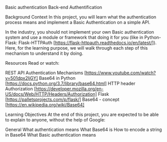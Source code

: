 Basic authentication
Back-end
Authentification

Background Context
In this project, you will learn what the authentication process means and implement a Basic Authentication on a simple API.

In the industry, you should not implement your own Basic authentication system and use a module or framework that doing it for you (like in Python-Flask: Flask-HTTPAuth [https://flask-httpauth.readthedocs.io/en/latest/]). Here, for the learning purpose, we will walk through each step of this mechanism to understand it by doing.


Resources
Read or watch:

REST API Authentication Mechanisms [https://www.youtube.com/watch?v=501dpx2IjGY]
Base64 in Python [https://docs.python.org/3.7/library/base64.html]
HTTP header Authorization [https://developer.mozilla.org/en-US/docs/Web/HTTP/Headers/Authorization]
Flask [https://palletsprojects.com/p/flask/]
Base64 - concept [https://en.wikipedia.org/wiki/Base64]


Learning Objectives
At the end of this project, you are expected to be able to explain to anyone, without the help of Google:

General
What authentication means
What Base64 is
How to encode a string in Base64
What Basic authentication means
